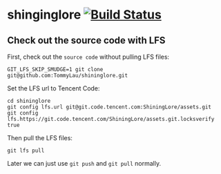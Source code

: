 # shinginglore [![Build Status](https://github.com/TommyLau/shininglore/actions/workflows/ci.yml/badge.svg)](https://github.com/TommyLau/shininglore/actions/workflows/ci.yml)

## Check out the source code with LFS

First, check out the `source code` without pulling LFS files:

```
GIT_LFS_SKIP_SMUDGE=1 git clone git@github.com:TommyLau/shininglore.git
```

Set the LFS url to Tencent Code:

```
cd shininglore
git config lfs.url git@git.code.tencent.com:ShiningLore/assets.git
git config lfs.https://git.code.tencent.com/ShiningLore/assets.git.locksverify true
```

Then pull the LFS files:

```
git lfs pull
```

Later we can just use `git push` and `git pull` normally.
